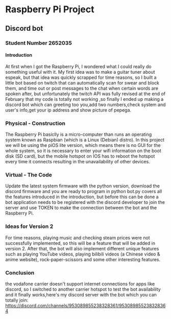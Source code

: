 # Raspberry Pi Project
## Discord bot
### Student Number 2652035

#### Introduction
At first when I got the Raspberry Pi, I wondered what I could really do something useful with it.
My first idea was to make a guitar tuner about espeak, but that idea was quickly scrapped for time reasons, so I built a little bot based on twitch that can automatically scan for swear and block them, and time out or post messages to the chat when certain words are spoken after, but unfortunately the twitch API was fully revised at the end of February that my code is totally not working ,so finally I ended up making a discord bot which can greeting too you,add two numbers,check system and user's info,get your ip address and show picture of pepega.

### Physical - Construction
The Raspberry Pi basiclly is a micro-computer than runs an operating system known as Raspbian (which is a Linux (Debian) distro).
In this project we will be using the piOS lite version, which means there is no GUI for the whole system, so it is necessary to enter your wifi information on the boot disk (SD card), but the mobile hotspot on IOS has to reboot the hotspot every time it connects resulting in the unavailability of other devices.

### Virtual - The Code
Update the latest system firmware with the python version, download the discord firmware and you are ready to program in python
 bot.py covers all the features introduced in the introduction, but before this can be done a bot application needs to be registered with the discord developer to join the server and use TOKEN to make the connection between the bot and the Raspberry Pi.
### Ideas for Version 2
For time reasons, playing music and checking steam prices were not successfully implemented, so this will be a feature that will be added in version 2. After that, the bot will also implement different unique features such as playing YouTube videos, playing bilibili videos (a Chinese video & anime website), rock-paper-scissors and some other interesting features.

### Conclusion
 the vodafone carrier doesn't support internet connections for apps like discord, so I switched to another carrier hotspot to test the bot availability and it finally works,here's my discord server with the bot which you can totally join: 
 https://discord.com/channels/953089855238328361/953089855238328364